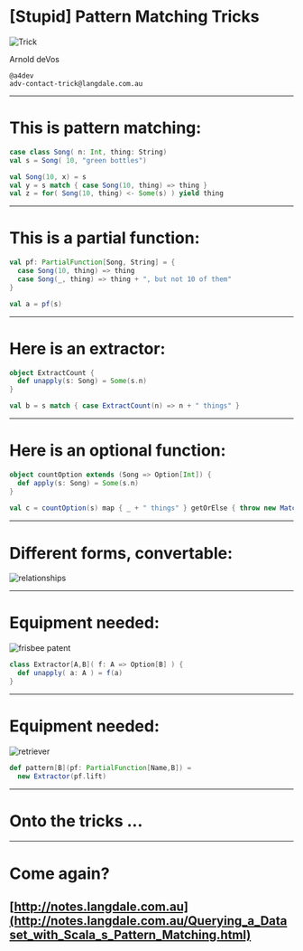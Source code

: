 # [Stupid] Pattern Matching Tricks

![Trick](pattern_tricks/raw/master/dog.jpeg)

Arnold deVos

    @a4dev
    adv-contact-trick@langdale.com.au

---
# This is pattern matching:

```scala
case class Song( n: Int, thing: String)
val s = Song( 10, "green bottles")

val Song(10, x) = s
val y = s match { case Song(10, thing) => thing }
val z = for( Song(10, thing) <- Some(s) ) yield thing 
```
---
# This is a partial function:
```scala
val pf: PartialFunction[Song, String] = { 
  case Song(10, thing) => thing 
  case Song(_, thing) => thing + ", but not 10 of them"
}

val a = pf(s)
```
---
# Here is an extractor:
```scala
object ExtractCount {
  def unapply(s: Song) = Some(s.n)
}

val b = s match { case ExtractCount(n) => n + " things" }
```
---
# Here is an optional function:

```scala
object countOption extends (Song => Option[Int]) {
  def apply(s: Song) = Some(s.n)
}
   
val c = countOption(s) map { _ + " things" } getOrElse { throw new MatchError(s) }
```
---
# Different forms, convertable:

![relationships](pattern_tricks/raw/master/relationships.png)

---
# Equipment needed:

![frisbee patent](pattern_tricks/raw/master/frisbee2.jpg)

```scala
class Extractor[A,B]( f: A => Option[B] ) { 
  def unapply( a: A ) = f(a) 
}
```
---
# Equipment needed:

![retriever](pattern_tricks/raw/master/dog2.jpeg)

```scala
def pattern[B](pf: PartialFunction[Name,B]) = 
  new Extractor(pf.lift)
```
---
# Onto the tricks ...

---
# Come again?

## [http://notes.langdale.com.au](http://notes.langdale.com.au/Querying_a_Dataset_with_Scala_s_Pattern_Matching.html)
